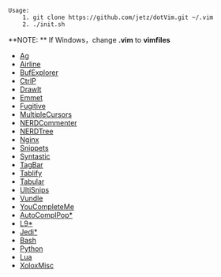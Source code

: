     Usage:
        1. git clone https://github.com/jetz/dotVim.git ~/.vim
        2. ./init.sh

**NOTE: ** If Windows，change **.vim** to **vimfiles**

        
- [Ag](https://github.com/rking/ag.vim)
- [Airline](https://github.com/bling/vim-airline)
- [BufExplorer](https://github.com/jlanzarotta/bufexplorer)
- [CtrlP](https://github.com/kien/ctrlp.vim)
- [DrawIt](https://github.com/vim-scripts/DrawIt)
- [Emmet](https://github.com/mattn/emmet-vim)
- [Fugitive](https://github.com/tpope/vim-fugitive)
- [MultipleCursors](https://github.com/terryma/vim-multiple-cursors)
- [NERDCommenter](https://github.com/jetz/nerdcommenter)
- [NERDTree](https://github.com/scrooloose/nerdtree)
- [Nginx](https://github.com/evanmiller/nginx-vim-syntax)
- [Snippets](https://github.com/jetz/vim-snippets)
- [Syntastic](https://github.com/scrooloose/syntastic)
- [TagBar](https://github.com/majutsushi/tagbar)
- [Tablify](https://github.com/Stormherz/tablify)
- [Tabular](https://github.com/godlygeek/tabular)
- [UltiSnips](https://github.com/SirVer/ultisnips)
- [Vundle](https://github.com/gmarik/Vundle.vim)
- [YouCompleteMe](https://github.com/Valloric/YouCompleteMe)
- [AutoComplPop*](https://github.com/vim-scripts/AutoComplPop)
- [L9*](https://github.com/vim-scripts/L9)
- [Jedi*](https://github.com/davidhalter/jedi-vim)
- [Bash](https://github.com/vim-scripts/bash-support.vim)
- [Python](https://github.com/klen/python-mode)
- [Lua](https://github.com/xolox/vim-lua-ftplugin)
- [XoloxMisc](https://github.com/xolox/vim-misc)

